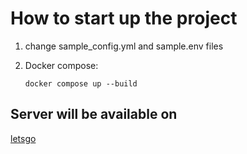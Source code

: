 # How to start up the project
1. change sample_config.yml and sample.env files

2. Docker compose:
    ```
    docker compose up --build
    ```

## Server will be available on 
[letsgo](http://localhost:8888)

